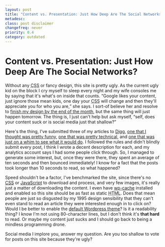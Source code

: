 ```yaml
---
layout: post
title: "Content vs. Presentation: Just How Deep Are The Social Networks? by Eric DeLabar"
metadesc: 
class: post disclaimer
changefreq: never
priority: 0.4
category: outdated
---
```

<h1>Content vs. Presentation: Just How Deep Are The Social Networks?</h1>
<p>Without any <abbr title="cascading style sheets"><span class="caps">CSS</span></abbr> or fancy design, this site is pretty ugly.  As the current ugly kid on the block I cry myself to sleep every night and my wife consoles me by saying that it's what's on inside that counts.  <q>Google likes your content, just ignore those mean kids, one day your <abbr title="cascading style sheets"><span class="caps">CSS</span></abbr> will change and then they'll appreciate you for who you are,</q> she says.  I sort-of believe her and resolve to <a href="/2008/04/no-deadlines-no-work-qed.html">finish my design by the end of the month</a>, but the same thing will just happen tomorrow.  The thing is, I just can't help but ask myself, <q>self, does your content suck or is social media just that shallow?</q></p>
<p>Here's the thing, I've submitted three of my articles to <a href="http://www.digg.com/">Digg</a>, <a href="/2008/04/top-10-ways-to-waste-your-seed-money.html">one that I thought was pretty funny</a>, <a href="/2008/04/javascript-getelementbyid-performance.html">one that was pretty technical</a>, and <a href="/2008/04/online-identity-and-the-social-graph.html">one that was just on a whim to see what it would do</a>.  I followed the rules and didn't blindly submit every post, I think I wrote a decent description for each, and my analytics account says I had some people click through.  So, I managed to generate some interest, but, once they were there, they spent an average of ten seconds and then bounced immediately!  I know for a fact that the posts took longer than 10 seconds to read, so what&nbsp;happened?</p>
<p>Speed shouldn't be a factor, I've benchmarked the site, since there's no <a href="http://en.wikipedia.org/wiki/Cascading_Style_Sheets"><abbr title="cascading style sheets"><span class="caps">CSS</span></abbr></a> or <a href="http://en.wikipedia.org/wiki/JavaScript">JavaScript</a> to download and process, and very few images, it's really just a matter of downloading the content.  I even have <a href="http://mnm.uib.es/gallir/wp-cache-2/">wp-cache</a> installed and enabled so this site should be as fast as static <abbr title="HyperText Markup Language"><span class="caps">HTML</span></abbr>.  Does that mean people are just so disgusted by my 1995 design sensibility that they can't even stand to read an article they were interested enough in to click on?  Would I be better to enable the <a href="http://themes.wordpress.net/columns/2-columns/163/wordpress-default-15/">default Wordpress theme</a>?  Is it a readability thing?  I know I'm not using 80-character lines, but I don't think it's <strong>that hard</strong> to read.  Or maybe my content just sucks and I should go back to being a mindless programming&nbsp;drone.</p>
<p>Social media I implore you, answer my question.  Are you too shallow to vote for posts on this site because they're&nbsp;ugly?</p>